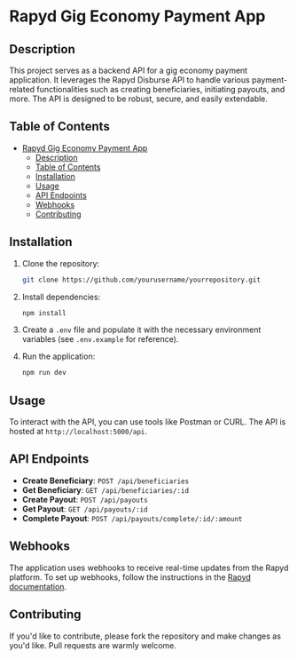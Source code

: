 # Rapyd Gig Economy Payment App

## Description

This project serves as a backend API for a gig economy payment application. It leverages the Rapyd Disburse API to handle various payment-related functionalities such as creating beneficiaries, initiating payouts, and more. The API is designed to be robust, secure, and easily extendable.

## Table of Contents

- [Rapyd Gig Economy Payment App](#rapyd-gig-economy-payment-app)
  - [Description](#description)
  - [Table of Contents](#table-of-contents)
  - [Installation](#installation)
  - [Usage](#usage)
  - [API Endpoints](#api-endpoints)
  - [Webhooks](#webhooks)
  - [Contributing](#contributing)

## Installation

1. Clone the repository:
    ```bash
    git clone https://github.com/yourusername/yourrepository.git
    ```
2. Install dependencies:
    ```bash
    npm install
    ```
3. Create a `.env` file and populate it with the necessary environment variables (see `.env.example` for reference).

4. Run the application:
    ```bash
    npm run dev
    ```

## Usage

To interact with the API, you can use tools like Postman or CURL. The API is hosted at `http://localhost:5000/api`.

## API Endpoints

- **Create Beneficiary**: `POST /api/beneficiaries`
- **Get Beneficiary**: `GET /api/beneficiaries/:id`
- **Create Payout**: `POST /api/payouts`
- **Get Payout**: `GET /api/payouts/:id`
- **Complete Payout**: `POST /api/payouts/complete/:id/:amount`



## Webhooks

The application uses webhooks to receive real-time updates from the Rapyd platform. To set up webhooks, follow the instructions in the [Rapyd documentation](https://docs.rapyd.net).


## Contributing

If you'd like to contribute, please fork the repository and make changes as you'd like. Pull requests are warmly welcome.


